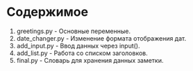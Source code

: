 # Содержимое

1. greetings.py - Основные переменные.
2. date_changer.py - Изменение формата отображения дат.
3. add_input.py - Ввод данных через input().
4. add_list.py - Работа со списком заголовков.
5. final.py - Словарь для хранения данных заметки.
